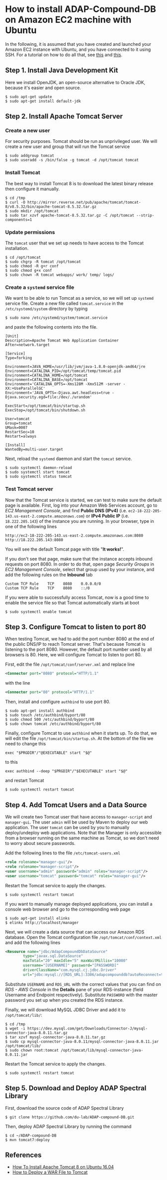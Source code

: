 # How to install ADAP-Compound-DB on Amazon EC2 machine with Ubuntu

In the following, it is assumed that you have created and launched your Amazon EC2 instance with Ubuntu, and you have connected to it using SSH. For a tutorial on how to do all that, see [this](https://medium.com/@GalarnykMichael/aws-ec2-part-1-creating-ec2-instance-9d7f8368f78a) and [this](https://medium.com/@GalarnykMichael/aws-ec2-part-2-ssh-into-ec2-instance-c7879d47b6b2).

## Step 1. Install Java Development Kit
Here we install OpenJDK, an open-source alternative to Oracle JDK, because it's easier and open source.
```
$ sudo apt-get update
$ sudo apt-get install default-jdk
```

<!-- ## Step 2. Install MySQL database

By default, Ubuntu 16.04 install MySQL version 5.7. However, our web application requires MySQL version 8.0 to work properly. In order to install MySQL 8.0, first download and execute the repository package
```shell
$ cd /tmp
$ wget -c https://dev.mysql.com/get/mysql-apt-config_0.8.10-1_all.deb
$ sudo dpkg -i mysql-apt-config_0.8.10-1_all.deb
```
You will be prompted to choose MySQL version and other components. Then, run the following command:
```shell
$ sudo apt-get install mysql-server
```
When asked to enter a password for the root user, write it down somewhere. You will use it when establishing connection to the database server.

__Remark 1__: If you need to start, stop, restart, or check status of MySQL server, you can use the following commands:
```shell
$ systemctl start mysql
$ systemctl stop mysql
$ systemctl restart mysql
$ systemctl status mysql
``` -->

## Step 2. Install Apache Tomcat Server

### Create a new user
For security purposes. Tomcat should be run as unprivileged user. We will create a new user and group that will run the Tomcat service
```shell
$ sudo addgroup tomcat
$ sudo useradd -s /bin/false -g tomcat -d /opt/tomcat tomcat
```

### Install Tomcat
The best way to install Tomcat 8 is to download the latest binary release then configure it manually.
```shell
$ cd /tmp
$ curl -O http://mirror.reverse.net/pub/apache/tomcat/tomcat-8/v8.5.32/bin/apache-tomcat-8.5.32.tar.gz
$ sudo mkdir /opt/tomcat
$ sudo tar xzvf apache-tomcat-8.5.32.tar.gz -C /opt/tomcat --strip-components=1
```

### Update permissions
The `tomcat` user that we set up needs to have access to the Tomcat installation.
```shell
$ cd /opt/tomcat
$ sudo chgrp -R tomcat /opt/tomcat
$ sudo chmod -R g+r conf
$ sudo chmod g+x conf
$ sudo chown -R tomcat webapps/ work/ temp/ logs/
```

### Create a `systemd` service file
We want to be able to run Tomcat as a service, so we will set up `systemd` service file. Create a new file called `tomcat.service` in the `/etc/systemd/system` directory by typing
```shell
$ sudo nano /etc/systemd/system/tomcat.service
```
and paste the following contents into the file.
```
[Unit]
Description=Apache Tomcat Web Application Container
After=network.target

[Service]
Type=forking

Environment=JAVA_HOME=/usr/lib/jvm/java-1.8.0-openjdk-amd64/jre
Environment=CATALINA_PID=/opt/tomcat/temp/tomcat.pid
Environment=CATALINA_HOME=/opt/tomcat
Environment=CATALINA_BASE=/opt/tomcat
Environment='CATALINA_OPTS=-Xms128M -Xmx512M -server -XX:+UseParallelGC'
Environment='JAVA_OPTS=-Djava.awt.headless=true -Djava.security.egd=file:/dev/./urandom'

ExecStart=/opt/tomcat/bin/startup.sh
ExecStop=/opt/tomcat/bin/shutdown.sh

User=tomcat
Group=tomcat
UMask=0007
RestartSec=10
Restart=always

[Install]
WantedBy=multi-user.target
```
Next, reload the `systemd` daemon and start the `tomcat` service.
```shell
$ sudo systemctl daemon-reload
$ sudo systemctl start tomcat
$ sudo systemctl status tomcat
```

### Test Tomcat server
Now that the Tomcat service is started, we can test to make sure the default page is available. First, log into your Amazon Web Services account, go to _EC2 Management Console_, and find __Public DNS (IPv4)__ (i.e. `ec2-18-222-205-143.us-east-2.compute.amazonaws.com`) or __IPv4 Public IP__ (i.e. `18.222.205.143`) of the instance you are running. In your browser, type in one of the following lines
```
http://ec2-18-222-205-143.us-east-2.compute.amazonaws.com:8080
http://18.222.205.143:8080
```
You will see the default Tomcat page with title "__It works!__".

If you don't see that page, make sure that the instance accepts inbound requests on port 8080. In order to do that, open page _Security Groups_ in _EC2 Management Console_, select that group used by your instance, and add the following rules on the __Inbound__ tab
```
Custom TCP Rule    TCP    8080    0.0.0.0/0
Custom TCP Rule    TCP    8080    ::/0
```

If you were able to successfully access Tomcat, now is a good time to enable the service file so that Tomcat automatically starts at boot
```shell
$ sudo systemctl enable tomcat
```

## Step 3. Configure Tomcat to listen to port 80
When testing Tomcat, we had to add the port number 8080 at the end of the public DNS/IP to reach Tomcat server. That's because Tomcat is listening to the port 8080. However, the default port number used by all browsers is 80. Here, we will configure Tomcat to listen to port 80.

First, edit the file `/opt/tomcat/conf/server.xml` and replace line
```xml
<Connector port="8080" protocol="HTTP/1.1"
```
with the line
```xml
<Connector port="80" protocol="HTTP/1.1"
```

Then, install and configure `authbind` to use port 80.
```shell
$ sudo apt-get install authbind
$ sudo touch /etc/authbind/byport/80
$ sudo chmod 500 /etc/authbind/byport/80
$ sudo chown tomcat /etc/authbind/byport/80
```

Finally, configure Tomcat to use `authbind` when it starts up. To do that, we will edit the file `/opt/tomcat/bin/startup.sh`. At the bottom of the file we need to change this
```shell
exec "$PRGDIR"/"@EXECUTABLE" start "$@"
```
to this
```shell
exec authbind --deep "$PRGDIR"/"$EXECUTABLE" start "$@"
```
and restart Tomcat
```shell
$ sudo systemctl restart tomcat
```

## Step 4. Add Tomcat Users and a Data Source
We will create two Tomcat user that have access to `manager-script` and `manager-gui`. The user `admin` will be used by Maven to deploy our web application. The user `tomcat` can be used by you to manually deploy/undeploy web applications. Note that the Manager is only accessible from a browser running on the same machine as Tomcat, so we don't need to worry about secure passwords.

Add the following lines to the file `/etc/tomcat-users.xml`
```xml
<role rolename="manager-gui"/>
<role rolename="manager-script"/>
<user username="admin" password="admin" roles="manager-script"/>
<user username="tomcat" password="tomcat" roles="manager-gui"/>
```

Restart the Tomcat service to apply the changes.
```shell
$ sudo systemctl restart tomcat
```

If you want to manually manage deployed applications, you can install a console web browser and go to the corresponding web page
```shell
$ sudo apt-get install elinks
$ elinks http://localhost/manager
```

Next, we will create a data source that can access our Amazon RDS database. Open the Tomcat configuration file `/opt/tomcat/conf/context.xml` and add the following lines
```xml
<Resource name="jdbc/AdapCompoundDbDataSource"
        type="javax.sql.DataSource"
        maxTotal="20" maxIdle="5" maxWaitMillis="10000"
        username="[USERNAME]" password="[PASSWORD]"
        driverClassName="com.mysql.cj.jdbc.Driver"
        url="jdbc:mysql://[RDS_URL]:3306/adapcompounddb?autoReconnect=true&amp;useSSL=false"/>
```
Substitute `USERNAME` and `RDS_URL` with the correct values that you can find on _RDS - AWS Console_ in the __Details__ pane of your RDS-instance (field Username and Endpoint respectively). Substitute `PASSWORD` with the master password you set up when you created the RDS instance.

Finally, we will download MySQL JDBC Driver and add it to `/opt/tomcat/lib/`:
```shell
$ cd /tmp
$ wget -i https://dev.mysql.com/get/Downloads/Connector-J/mysql-connector-java-8.0.11.tar.gz
$ tar xzvf mysql-connector-java-8.0.11.tar.gz
$ sudo cp mysql-connector-java-8.0.11/mysql-connector-java-8.0.11.jar /opt/tomcat/lib/
$ sudo chown root:tomcat /opt/tomcat/lib/mysql-connector-java-8.0.11.jar
```

Restart the Tomcat service to apply the changes.
```shell
$ sudo systemctl restart tomcat
```

## Step 5. Download and Deploy ADAP Spectral Library

First, download the source code of ADAP Spectral Library
```shell
$ git clone https://github.com/du-lab/ADAP-compound-DB.git
```

Then, deploy ADAP Spectral Library by running the command
```shell
$ cd ~/ADAP-compound-DB
$ mvn tomcat7:deploy
```

## References
- [How To Install Apache Tomcat 8 on Ubuntu 16.04](https://www.digitalocean.com/community/tutorials/how-to-install-apache-tomcat-8-on-ubuntu-16-04)
- [How to Deploy a WAR File to Tomcat](http://www.baeldung.com/tomcat-deploy-war)
